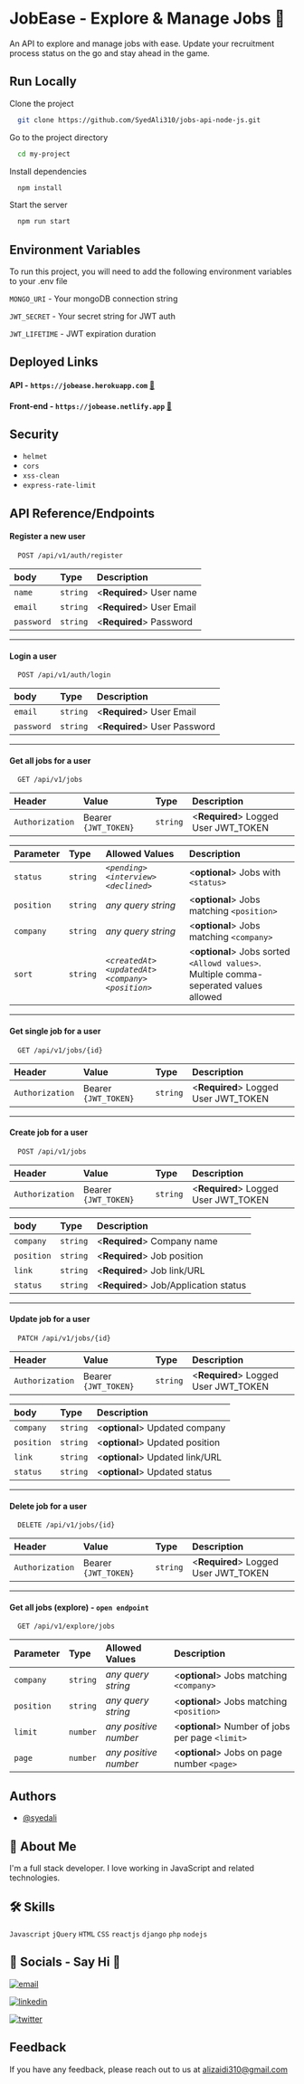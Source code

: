 
# JobEase - Explore & Manage Jobs 💼

An API to explore and manage jobs with ease.
Update your recruitment process status on the go and stay ahead in the game.


## Run Locally

Clone the project

```bash
  git clone https://github.com/SyedAli310/jobs-api-node-js.git
```

Go to the project directory

```bash
  cd my-project
```

Install dependencies

```bash
  npm install
```

Start the server

```bash
  npm run start
```


## Environment Variables

To run this project, you will need to add the following environment variables to your .env file

`MONGO_URI` - Your mongoDB connection string 

`JWT_SECRET` - Your secret string for JWT auth

`JWT_LIFETIME` - JWT expiration duration


## Deployed Links

#### API       - `https://jobease.herokuapp.com`      [🔗](https://jobease.herokuapp.com)
#### Front-end - `https://jobease.netlify.app`        [🔗](https://jobease.netlify.app)


## Security

- `helmet`
- `cors`
- `xss-clean`
- `express-rate-limit`

## API Reference/Endpoints

#### Register a new user

```https
  POST /api/v1/auth/register
```

| body | Type     | Description                |
| :-------- | :------- | :------------------------- |
| `name` | `string` | <**Required**> User name |
| `email` | `string` | <**Required**> User Email |
| `password` | `string` | <**Required**> Password |

---
#### Login a user

```https
  POST /api/v1/auth/login
```

| body | Type     | Description                |
| :-------- | :------- | :------------------------- |
| `email` | `string` | <**Required**> User Email |
| `password` | `string` | <**Required**> User Password |

---

#### Get all jobs for a user

```https
  GET /api/v1/jobs
```

| Header | Value | Type     | Description                |
| :-------- | :------- | :------- | :------------------------- |
| `Authorization` | Bearer `{JWT_TOKEN}` | `string` | <**Required**> Logged User JWT_TOKEN |

| Parameter | Type     | Allowed Values | Description                       |
| :-------- | :------- | :------- | :-------------------------------- |
| `status`      | `string` | *`<pending>`  `<interview>` `<declined>`* | <**optional**> Jobs with `<status>` |
| `position`      | `string` | *any query string* | <**optional**> Jobs matching `<position>` |
| `company`      | `string` | *any query string* | <**optional**> Jobs matching `<company>` |
| `sort`      | `string` | *`<createdAt>` `<updatedAt>` `<company>` `<position>`* | <**optional**> Jobs sorted `<Allowd values>`. Multiple comma-seperated values allowed |

---
#### Get single job for a user

```https
  GET /api/v1/jobs/{id}
```
| Header | Value | Type     | Description                |
| :-------- | :------- | :------- | :------------------------- |
| `Authorization` | Bearer `{JWT_TOKEN}` | `string` | <**Required**> Logged User JWT_TOKEN |

---
#### Create job for a user

```https
  POST /api/v1/jobs
```

| Header | Value | Type     | Description                |
| :-------- | :------- | :------- | :------------------------- |
| `Authorization` | Bearer `{JWT_TOKEN}` | `string` | <**Required**> Logged User JWT_TOKEN |

| body | Type     | Description                |
| :-------- | :------- | :------------------------- |
| `company` | `string` | <**Required**> Company name |
| `position` | `string` | <**Required**> Job position |
| `link` | `string` | <**Required**> Job link/URL |
| `status` | `string` | <**Required**> Job/Application status |



---
#### Update job for a user

```https
  PATCH /api/v1/jobs/{id}
```
| Header | Value | Type     | Description                |
| :-------- | :------- | :------- | :------------------------- |
| `Authorization` | Bearer `{JWT_TOKEN}` | `string` | <**Required**> Logged User JWT_TOKEN |

| body | Type     | Description                |
| :-------- | :------- | :------------------------- |
| `company` | `string` | <**optional**> Updated company |
| `position` | `string` | <**optional**> Updated position |
| `link` | `string` | <**optional**> Updated link/URL |
| `status` | `string` | <**optional**> Updated status |

---
#### Delete job for a user

```https
  DELETE /api/v1/jobs/{id}
```
| Header | Value | Type     | Description                |
| :-------- | :------- | :------- | :------------------------- |
| `Authorization` | Bearer `{JWT_TOKEN}` | `string` | <**Required**> Logged User JWT_TOKEN |

---

#### Get all jobs **(explore)** - `open endpoint`

```https
  GET /api/v1/explore/jobs
```
| Parameter | Type     | Allowed Values | Description                       |
| :-------- | :------- | :------- | :-------------------------------- |
| `company`      | `string` | *any query string* | <**optional**> Jobs matching `<company>` |
| `position`      | `string` | *any query string* | <**optional**> Jobs matching `<position>` |
| `limit`      | `number` | *any positive number* | <**optional**> Number of jobs per page `<limit>` |
| `page`      | `number` | *any positive number* | <**optional**> Jobs on page number `<page>` |

## Authors

- [@syedali](https://www.github.com/SyedAli310)

## 🚀 About Me
I'm a full stack developer. I love working in JavaScript and related technologies.

## 🛠 Skills
`Javascript` `jQuery` `HTML`  `CSS` `reactjs` `django` `php` `nodejs` 


## 🔗 Socials - Say Hi 👋
[![email](https://img.shields.io/badge/email-000?style=for-the-badge&logo=ko-fi&logoColor=white)](mailto:alizaidi310@email.com)

[![linkedin](https://img.shields.io/badge/linkedin-0A66C2?style=for-the-badge&logo=linkedin&logoColor=white)](https://www.linkedin.com/in/syed-ali-058b7610b/)

[![twitter](https://img.shields.io/badge/twitter-1DA1F2?style=for-the-badge&logo=twitter&logoColor=white)](https://twitter.com/alizaidi310)


## Feedback

If you have any feedback, please reach out to us at alizaidi310@gmail.com

